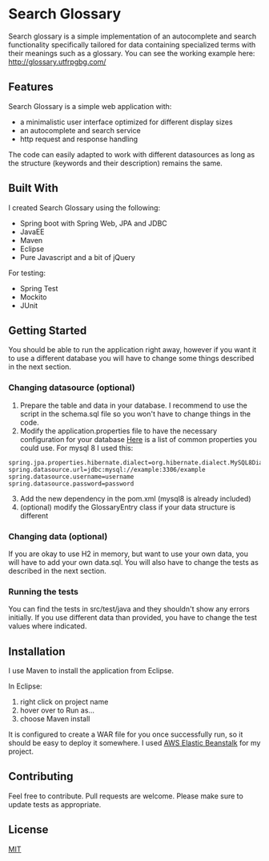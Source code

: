# Search Glossary

Search glossary is a simple implementation of an autocomplete and search functionality specifically tailored for data containing specialized terms with their meanings such as a glossary. 
You can see the working example here: http://glossary.utfrpgbg.com/

## Features

Search Glossary is a simple web application with:
- a minimalistic user interface optimized for different display sizes
- an autocomplete and search service
- http request and response handling

The code can easily adapted to work with different datasources as long as the structure (keywords and their description) remains the same.

## Built With

I created Search Glossary using the following:
- Spring boot with Spring Web, JPA and JDBC
- JavaEE
- Maven
- Eclipse
- Pure Javascript and a bit of jQuery

For testing:
- Spring Test
- Mockito
- JUnit

## Getting Started

You should be able to run the application right away, however if you want it to use a different database you will have to change some things described in the next section.

### Changing datasource (optional)
1. Prepare the table and data in your database. I recommend to use the script in the schema.sql file so you won't have to change things in the code.
2. Modify the application.properties file to have the necessary configuration for your database
[Here](https://docs.spring.io/spring-boot/docs/current/reference/html/application-properties.html#application-properties.data) is a list of common properties you could use.
For mysql 8 I used this:
```
spring.jpa.properties.hibernate.dialect=org.hibernate.dialect.MySQL8Dialect
spring.datasource.url=jdbc:mysql://example:3306/example
spring.datasource.username=username
spring.datasource.password=password
```
3. Add the new dependency in the pom.xml (mysql8 is already included)
4. (optional) modify the GlossaryEntry class if your data structure is different

### Changing data (optional)
If you are okay to use H2 in memory, but want to use your own data, you will have to add your own data.sql. You will also have to change the tests as described in the next section.

### Running the tests
You can find the tests in src/test/java and they shouldn't show any errors initially. 
If you use different data than provided, you have to change the test values where indicated.

## Installation
I use Maven to install the application from Eclipse.

In Eclipse:
1. right click on project name
2. hover over to Run as...
3. choose Maven install

It is configured to create a WAR file for you once successfully run, so it should be easy to deploy it somewhere. 
I used [AWS Elastic Beanstalk](https://docs.aws.amazon.com/elasticbeanstalk/latest/dg/create_deploy_Java.html) for my project.

## Contributing
Feel free to contribute. Pull requests are welcome. 
Please make sure to update tests as appropriate.

## License
[MIT](https://choosealicense.com/licenses/mit/)